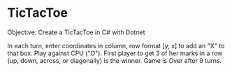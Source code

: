 # TicTacToe
Objective: Create a TicTacToe in C# with Dotnet

In each turn, enter coordinates in column, row format [y, x] to add an "X" to that box. Play against CPU ("O").
First player to get 3 of her marks in a row (up, down, across, or diagonally) is the winner.
Game is Over after 9 turns.
